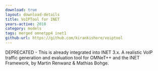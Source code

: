 ```yaml
---
download: true
layout: download-details
title: VoIPTool for INET
years-active: 2010
category: models
tags: merged omnetpp4 inet1
github-url: https://github.com/kirankishore/voiptool
---
```


DEPRECATED - This is already integrated into INET 3.x.
A realistic VoIP traffic generation and evaluation tool for OMNeT++ and the INET Framework, by Martin Renwanz & Mathias Bohge.
